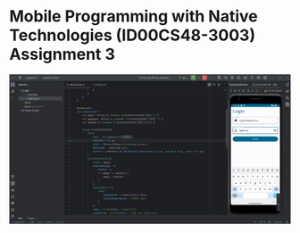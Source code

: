 # Mobile Programming with Native Technologies (ID00CS48-3003) Assignment 3
![image](https://github.com/ID00CS48-3003-Assignments/Assignment-3/blob/main/LoginForm/2.png)
